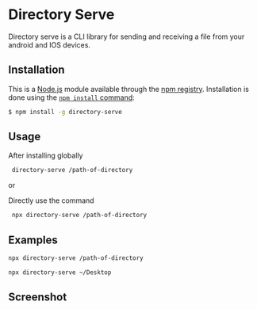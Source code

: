 # Directory Serve



Directory serve is a CLI library for sending and receiving a file from your android and IOS devices.


## Installation

This is a [Node.js](https://nodejs.org/en/) module available through the
[npm registry](https://www.npmjs.com/). Installation is done using the
[`npm install` command](https://docs.npmjs.com/getting-started/installing-npm-packages-locally):

```bash
$ npm install -g directory-serve
```

## Usage

After installing globally
``` bash
 directory-serve /path-of-directory
```

or

Directly use the command
```bash
 npx directory-serve /path-of-directory
```


## Examples

```bash
npx directory-serve /path-of-directory
```

```bash
npx directory-serve ~/Desktop
```

## Screenshot


